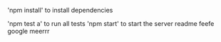 'npm install' to install dependencies  

'npm test a' to run all tests
'npm start' to start the server
readme
feefe
google meerrr
##